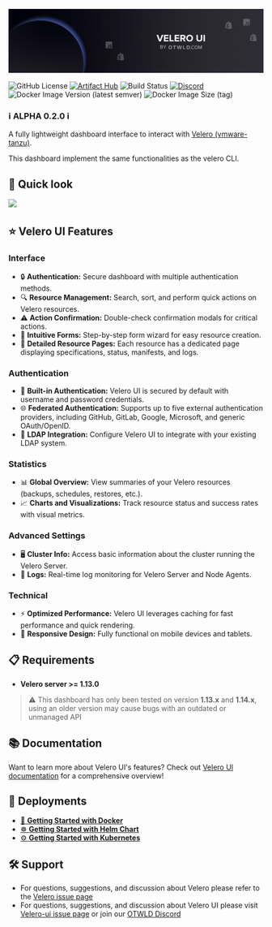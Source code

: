 ![otwld_velero_ui_banner](./banner.png)

![GitHub License](https://img.shields.io/github/license/otwld/velero-ui)
[![Artifact Hub](https://img.shields.io/endpoint?url=https://artifacthub.io/badge/repository/velero-ui)](https://artifacthub.io/packages/helm/otwld/velero-ui)
![Build Status](https://github.com/otwld/velero-ui/actions/workflows/apps-cd.yml/badge.svg)
[![Discord](https://img.shields.io/badge/Discord-OTWLD-blue?logo=discord&logoColor=white)](https://discord.gg/U24mpqTynB)
![Docker Image Version (latest semver)](https://img.shields.io/docker/v/otwld/velero-ui?label=docker%20image)
![Docker Image Size (tag)](https://img.shields.io/docker/image-size/otwld/velero-ui/latest)

### ℹ️ **ALPHA 0.2.0** ℹ️

A fully lightweight dashboard interface to interact with [Velero (vmware-tanzu)](https://github.com/vmware-tanzu/velero/issues).

This dashboard implement the same functionalities as the velero CLI.

## 👀 Quick look

<img src="/images/screenshots.gif">

## ⭐ Velero UI Features

### Interface

- 🔒 **Authentication:** Secure dashboard with multiple authentication methods.
- 🔍 **Resource Management:** Search, sort, and perform quick actions on Velero resources.
- ⚠️ **Action Confirmation:** Double-check confirmation modals for critical actions.
- 🧩 **Intuitive Forms:** Step-by-step form wizard for easy resource creation.
- 📄 **Detailed Resource Pages:** Each resource has a dedicated page displaying specifications, status, manifests, and logs.

### Authentication

- 🔑 **Built-in Authentication:** Velero UI is secured by default with username and password credentials.
- 🌐 **Federated Authentication:** Supports up to five external authentication providers, including GitHub, GitLab, Google, Microsoft, and generic OAuth/OpenID.
- 📂 **LDAP Integration:** Configure Velero UI to integrate with your existing LDAP system.

### Statistics

- 📊 **Global Overview:** View summaries of your Velero resources (backups, schedules, restores, etc.).
- 📈 **Charts and Visualizations:** Track resource status and success rates with visual metrics.

### Advanced Settings

- 🖥️ **Cluster Info:** Access basic information about the cluster running the Velero Server.
- 📝 **Logs:** Real-time log monitoring for Velero Server and Node Agents.

### Technical

- ⚡ **Optimized Performance:** Velero UI leverages caching for fast performance and quick rendering.
- 📱 **Responsive Design:** Fully functional on mobile devices and tablets.


## 📋 Requirements

- **Velero server >= 1.13.0**

> ⚠️ This dashboard has only been tested on version **1.13.x** and **1.14.x**, using an older version may cause bugs with an outdated or
> unmanaged API

## 📚 Documentation

Want to learn more about Velero UI's features? Check out [Velero UI documentation](https://velero-ui.docs.otwld.com) for a comprehensive overview!

## 🚀 Deployments

- [🐳 **Getting Started with Docker**](https://velero-ui.docs.otwld.com/getting-started/docker)
- [☸️ **Getting Started with Helm Chart**](https://velero-ui.docs.otwld.com/getting-started/getting-started/helm)
- [⚙️ **Getting Started with Kubernetes**](https://velero-ui.docs.otwld.com/getting-started/getting-started/kubernetes)


## 🛠️ Support

- For questions, suggestions, and discussion about Velero please refer to
  the [Velero issue page](https://github.com/vmware-tanzu/velero/issues)
- For questions, suggestions, and discussion about Velero UI please
  visit [Velero-ui issue page](https://github.com/otwld/velero-ui/issues) or join our [OTWLD Discord](https://discord.gg/U24mpqTynB)
